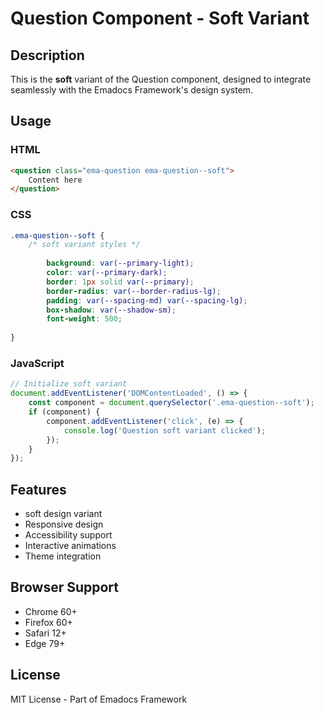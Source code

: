 # Question Component - Soft Variant

## Description
This is the **soft** variant of the Question component, designed to integrate seamlessly with the Emadocs Framework's design system.

## Usage

### HTML
```html
<question class="ema-question ema-question--soft">
    Content here
</question>
```

### CSS
```css
.ema-question--soft {
    /* soft variant styles */
    
        background: var(--primary-light);
        color: var(--primary-dark);
        border: 1px solid var(--primary);
        border-radius: var(--border-radius-lg);
        padding: var(--spacing-md) var(--spacing-lg);
        box-shadow: var(--shadow-sm);
        font-weight: 500;
    
}
```

### JavaScript
```javascript
// Initialize soft variant
document.addEventListener('DOMContentLoaded', () => {
    const component = document.querySelector('.ema-question--soft');
    if (component) {
        component.addEventListener('click', (e) => {
            console.log('Question soft variant clicked');
        });
    }
});
```

## Features
- soft design variant
- Responsive design
- Accessibility support
- Interactive animations
- Theme integration

## Browser Support
- Chrome 60+
- Firefox 60+
- Safari 12+
- Edge 79+

## License
MIT License - Part of Emadocs Framework
